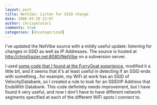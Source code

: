 ```yaml
---
layout: post
title: NetVibe: Listen for SSID change
date: 2006-03-20 22:07
author: chrispelatari
comments: true
categories: [Uncategorized]
---
```


<p>I've updated the NetVibe source with a mildly useful update: listening for 
changes in SSID as well as IP Addresses. The source is hosted at <a href="http://chrisfrazier.net:8080/NetVibe">http://chrisfrazier.net:8080/NetVibe</a> on 
a subversion server.</p>
<p>I used <a href="http://www.furrygoat.com/2004/05/finding_your_cu.html">some 
code that I found at the FurryGoat experience</a>, modified it a little bit, and 
it seems that it's at least useful in detecting if an SSID ends with 
something...for example, my WiFi at work has an SSID of VelocityDatabank, so I 
created a rule to look for an SSID/IP Address that EndsWith Databank. This code 
definitely needs improvement, but I have found it very useful, and now I don't 
have to have different network segments specified at each of the different WiFi 
spots I connect to.</p>
